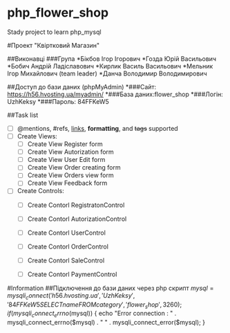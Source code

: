 # php_flower_shop
Stady project to learn php_mysql

#Проект "Квіртковий Магазин"

##Виконавці
###Група 
*Бікбов Ігор Ігорович
*Гозда Юрій Васильович
*Бобич Андрій Ладіславович
*Кирлик Василь Васильович
*Мельник Ігор Михайлович (team leader)
*Данча Володимир Володимирович

##Доступ до бази даних (phpMyAdmin)
*###Сайт: https://h56.hvosting.ua/myadmin/
*###База даних:flower_shop
*###Логін: UzhKeksy
*###Пароль: 84FFKeW5

##Task list
- [ ] @mentions, #refs, [links](), **formatting**, and <del>tags</del> supported
- [ ] Create Views:
    - [ ] Create View Register form
    - [ ] Create View Autorization form
    - [ ] Create View User Edit form
    - [ ] Create View Order creating form
    - [ ] Create View Orders view form
    - [ ] Create View Feedback form

- [ ] Create Controls:
    - [ ] Create Contorl RegistratonControl
    - [ ] Create Contorl AutorizationControl
    - [ ] Create Contorl UserControl
    - [ ] Create Contorl OrderControl
    - [ ] Create Contorl SaleControl
    - [ ] Create Contorl PaymentControl


#Information
##Підключення до бази даних через php скрипт
$mysql =  mysqli_connect('h56.hvosting.ua', 'UzhKeksy', '84FFKeW5SELECT name FROM category', 'flower_shop', 3260);
if (mysqli_connect_errno($mysql)) {
    echo "Error connection : " . mysqli_connect_errno($mysql) . " " . mysqli_connect_error($mysql);
}